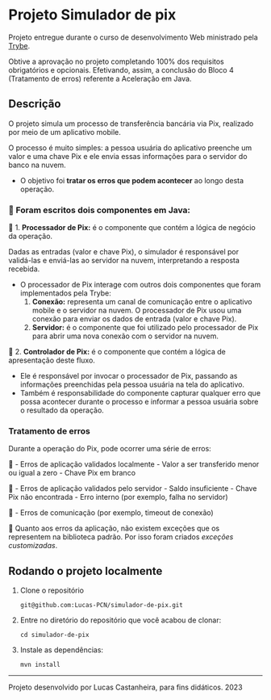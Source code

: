 # Projeto Simulador de pix

<p>Projeto entregue durante o curso de desenvolvimento Web ministrado pela <a href="https://www.betrybe.com" targe="_blank" rel="nofollow">Trybe</a>.</p>

<p>Obtive a aprovação no projeto completando 100% dos requisitos obrigatórios e opcionais. Efetivando, assim, a conclusão do Bloco 4 (Tratamento de erros) referente a Aceleração em Java.</p>

## Descrição
O projeto simula um processo de transferência bancária via Pix, realizado por meio de um aplicativo mobile.
  
  O processo é muito simples: a pessoa usuária do aplicativo preenche um valor e uma chave Pix e ele envia essas informações para o servidor do banco na nuvem. 
  
  - O objetivo foi **tratar os erros que podem acontecer** ao longo desta operação.

### :memo: Foram escritos dois componentes em Java:
  :pushpin: 1. **Processador de Pix:** é o componente que contém a lógica de negócio da operação.
   
   Dadas as entradas (valor e chave Pix), o simulador é responsável por validá-las e enviá-las ao servidor na nuvem, interpretando a resposta recebida.
   
   - O processador de Pix interage com outros dois componentes que foram implementados pela Trybe:
     1. **Conexão:** representa um canal de comunicação entre o aplicativo mobile e o servidor na nuvem. O processador de Pix usou uma conexão para enviar os dados de entrada (valor e chave Pix).
     2. **Servidor:** é o componente que foi utilizado pelo processador de Pix para abrir uma nova conexão com o servidor na nuvem.


  :pushpin: 2. **Controlador de Pix:** é o componente que contém a lógica de apresentação deste fluxo.
   - Ele é responsável por invocar o processador de Pix, passando as informações preenchidas pela pessoa usuária na tela do aplicativo. 
   - Também é responsabilidade do componente capturar qualquer erro que possa acontecer durante o processo e informar a pessoa usuária sobre o resultado da operação.


### Tratamento de erros

  Durante a operação do Pix, pode ocorrer uma série de erros:

:pushpin: - Erros de aplicação validados localmente
    - Valor a ser transferido menor ou igual a zero
    - Chave Pix em branco

:pushpin: - Erros de aplicação validados pelo servidor
    - Saldo insuficiente
    - Chave Pix não encontrada
    - Erro interno (por exemplo, falha no servidor)

:pushpin: - Erros de comunicação (por exemplo, timeout de conexão)

:pushpin: Quanto aos erros da aplicação, não existem exceções que os representem na biblioteca padrão. Por isso foram criados _exceções customizadas_. 


## Rodando o projeto localmente
  1. Clone o repositório
   
     `git@github.com:Lucas-PCN/simulador-de-pix.git`
    
  2. Entre no diretório do repositório que você acabou de clonar:
  
     `cd simulador-de-pix`

  3. Instale as dependências:
    
     `mvn install`

---

Projeto desenvolvido por Lucas Castanheira, para fins didáticos. 2023
